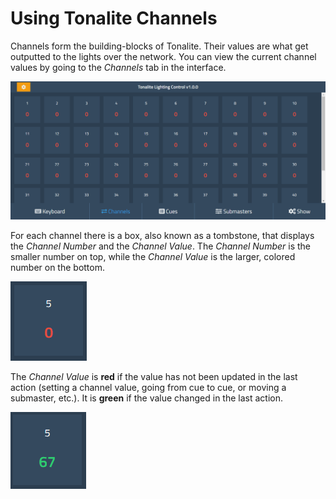 # Using Tonalite Channels

Channels form the building-blocks of Tonalite. Their values are what get outputted to the lights over the network. You can view the current channel values by going to the *Channels* tab in the interface.

![Channels UI tab](../images/channels.png)

For each channel there is a box, also known as a tombstone, that displays the *Channel Number* and the *Channel Value*. The *Channel Number* is the smaller number on top, while the *Channel Value* is the larger, colored number on the bottom.

![Channel tombstone](../images/channel_tombstone.png)

The *Channel Value* is **red** if the value has not been updated in the last action (setting a channel value, going from cue to cue, or moving a submaster, etc.). It is **green** if the value changed in the last action.

![Channel tombstone changed](../images/channel_tombstone_changed.png)
